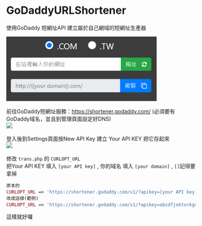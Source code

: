 # GoDaddyURLShortener
使用GoDaddy 短網址API 建立屬於自己網域的短網址生產器

<img src="https://github.com/Fattwen/GoDaddyURLShortener/blob/master/preview.png"  width="400">

前往GoDaddy短網址服務：<https://shortener.godaddy.com/> (必須要有GoDaddy域名，並且到管理頁面設定好DNS)<br>
<img src="https://imgur.com/yOVujoM.png"  width="400">

登入後到Settings頁面按New API Key 建立 Your API KEY 把它存起來<br>
<img src="https://imgur.com/6620Oyp.png"  width="400">

修改 `trans.php` 的 `CURLOPT_URL` <br>
把Your API KEY 填入 `[your API key]` , 你的域名 填入  `[your domain]` , `[]`記得要拿掉
```php
原本的
CURLOPT_URL => 'https://shortener.godaddy.com/v1/?apikey=[your API key]&domain=[your doamin]&url='.$originUrl ,
改成這樣(範例)
CURLOPT_URL => 'https://shortener.godaddy.com/v1/?apikey=abcdfjoktorkgrrh&domain=thisissample.com&url='.$originUrl ,
```
這樣就好囉
